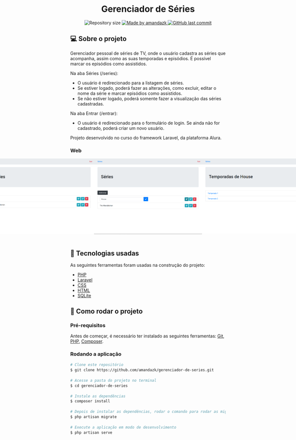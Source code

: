 <h1 align="center">
    Gerenciador de Séries
</h1>
 


<p align="center">
  <img alt="Repository size" src="https://img.shields.io/github/repo-size/amandazk/gerenciador-de-series?style=plastic">

  <a href="https://www.linkedin.com/in/amanda-zacharuk-23b530156/">
    <img alt="Made by amandazk" src="https://img.shields.io/badge/made%20by-amandazk-%2304D361">
  </a>

  <a href="https://github.com/amandazk/gerenciador-de-series/commits/master">
    <img alt="GitHub last commit" src="https://img.shields.io/github/last-commit/amandazk/gerenciador-de-series">
  </a>


</p>


## :computer: Sobre o projeto

Gerenciador pessoal de séries de TV, onde o usuário cadastra as séries que acompanha, assim como as suas temporadas e episódios. É possível marcar os episódios como assistidos. 

Na aba Séries (/series):
 - O usuário é redirecionado para a listagem de séries. 
 - Se estiver logado, poderá fazer as alterações, como excluir, editar o nome da série e marcar episódios como assistidos.
 - Se não estiver logado, poderá somente fazer a visualização das séries cadastradas.
   
Na aba Entrar (/entrar):
 - O usuário é redirecionado para o formulário de login. Se ainda não for cadastrado, poderá criar um novo usuário.


Projeto desenvolvido no curso do framework Laravel, da plataforma Alura.


### Web

<p align="center" style="display: flex; align-items: flex-start; justify-content: center;">
	
  <img alt="Class-website" title="#Class-website" src="./github-assets/imagem1.png" width="350px">

  <img alt="Class-website" title="#Class-website" src="./github-assets/imagem2.png" width="350px">
  
  <img alt="Class-website" title="#Class-website" src="./github-assets/imagem3.png" width="350px">
  
  <img alt="Class-website" title="#Class-website" src="./github-assets/imagem4.png" width="350px">
  
  <img alt="Class-website" title="#Class-website" src="./github-assets/imagem5.png" width="350px">
  
  <img alt="Class-website" title="#Class-website" src="./github-assets/imagem6.png" width="350px">
  
  <img alt="Class-website" title="#Class-website" src="./github-assets/imagem7.png" width="350px">
  
  <img alt="Class-website" title="#Class-website" src="./github-assets/imagem8.png" width="350px">
  
  <img alt="Class-website" title="#Class-website" src="./github-assets/imagem9.png" width="350px">
  
  
</p>

## :wrench: Tecnologias usadas

As seguintes ferramentas foram usadas na construção do projeto:

- [PHP][PHP]
- [Laravel][laravel]
- [CSS][CSS]
- [HTML][HTML]
- [SQLite][sqlite]


## :rocket: Como rodar o projeto
 
### Pré-requisitos

Antes de começar, é necessário ter instalado as seguintes ferramentas:
[Git](https://git-scm.com), [PHP][PHP], [Composer][composer]. 

### Rodando a aplicação 

```bash
# Clone este repositório
$ git clone https://github.com/amandazk/gerenciador-de-series.git

# Acesse a pasta do projeto no terminal
$ cd gerenciador-de-series

# Instale as dependências
$ composer install

# Depois de instalar as dependências, rodar o comando para rodar as migrations
$ php artisan migrate

# Execute a aplicação em modo de desenvolvimento
$ php artisan serve
```


[PHP]: https://www.php.net/
[laravel]: https://laravel.com/
[CSS]: https://developer.mozilla.org/pt-BR/docs/Web/CSS
[HTML]: https://developer.mozilla.org/pt-BR/docs/Web/HTML
[sqlite]: https://www.sqlite.org/index.html
[composer]: https://getcomposer.org/
